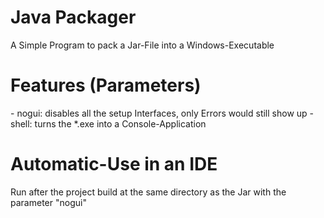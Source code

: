 # Java Packager
A Simple Program to pack a Jar-File into a Windows-Executable

# Features (Parameters)
\- nogui: disables all the setup Interfaces, only Errors would still show up
\- shell: turns the \*.exe into a Console-Application

# Automatic-Use in an IDE
Run after the project build at the same directory as the Jar with the parameter "nogui"
